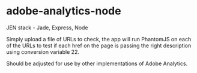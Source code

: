 # adobe-analytics-node

JEN stack - Jade, Express, Node

Simply upload a file of URLs to check, the app will run PhantomJS on each of the URLs to test if each href on the page is passing the right description using conversion variable 22. 

Should be adjusted for use by other implementations of Adobe Analytics.
